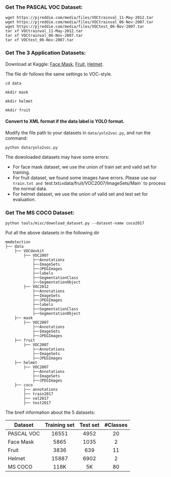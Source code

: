 ### Get The PASCAL VOC Dataset:

```
wget https://pjreddie.com/media/files/VOCtrainval_11-May-2012.tar
wget https://pjreddie.com/media/files/VOCtrainval_06-Nov-2007.tar
wget https://pjreddie.com/media/files/VOCtest_06-Nov-2007.tar
tar xf VOCtrainval_11-May-2012.tar
tar xf VOCtrainval_06-Nov-2007.tar
tar xf VOCtest_06-Nov-2007.tar
```

### Get The 3 Application Datasets:


Download at Kaggle: [Face Mask](https://www.kaggle.com/datasets/parot99/face-mask-detection-yolo-darknet-format), [Fruit](https://www.kaggle.com/datasets/eunpyohong/fruit-object-detection), [Helmet](https://www.kaggle.com/datasets/vodan37/yolo-helmethead).

The file dir follows the same settings to VOC-style.

```
cd data

mkdir mask

mkdir helmet

mkdir fruit
```

#### Convert to XML format if the data label is YOLO format.

Modify the file path to your datasets in `data/yolo2voc.py`, and run the command:

```
python data/yolo2voc.py
```

The dowoloaded datasets may have some errors:

 - For face mask dataset, we use the union of train set and valid set for training.
 - For fruit dataset, we found some images have errors. Please use our `train.txt and `test.txt` in `data/fruit/VOC2007/ImageSets/Main` to process the normal data.
 - For helmet dataset, we use the union of valid set and test set for evaluation.

### Get The MS COCO Dataset:

```
python tools/misc/download_dataset.py --dataset-name coco2017
```

Put all the above datasets in the following dir
```
mmdetection
├── data
    ├── VOCdevkit
        ├── VOC2007
            ├──Annotations
            ├──ImageSets
            ├──JPEGImages
            ├──labels
            ├──SegmentationClass
            ├──SegmentationObject
        ├── VOC2012
            ├──Annotations
            ├──ImageSets
            ├──JPEGImages
            ├──labels
            ├──SegmentationClass
            ├──SegmentationObject
    ├── mask
        ├── VOC2007
            ├──Annotations
            ├──ImageSets
            ├──JPEGImages
    ├── fruit
        ├── VOC2007
            ├──Annotations
            ├──ImageSets
            ├──JPEGImages
    ├── helmet
        ├── VOC2007
            ├──Annotations
            ├──ImageSets
            ├──JPEGImages
    ├── coco
        ├── annotations
        ├── train2017
        ├── val2017
        ├── test2017
```

The breif information about the 5 datasets:

| Dataset | Training set | Test set | #Classes |
|----------|:--------:|:--------:|:--------:|
| PASCAL VOC | 16551 | 4952 | 20 |
| Face Mask | 5865 | 1035 | 2 |
| Fruit | 3836 | 639 | 11 |
| Helmet | 15887 | 6902 | 2 |
| MS COCO | 118K | 5K | 80 |
